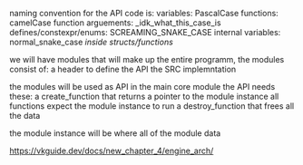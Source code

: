 naming convention for the API code is:
variables: PascalCase
functions: camelCase
function arguements: _idk_what_this_case_is 
defines/constexpr/enums: SCREAMING_SNAKE_CASE
internal variables: normal_snake_case          *inside structs/functions*
       

we will have modules that will make up the entire programm, the modules consist of:
a header to define the API
the SRC implemntation

the modules will be used as API in the main core module
the API needs these:
  a create_function that returns a pointer to the module instance
  all functions expect the module instance to run
  a destroy_function that frees all the data

the module instance will be where all of the module data 


https://vkguide.dev/docs/new_chapter_4/engine_arch/